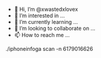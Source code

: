 - 👋 Hi, I’m @xwastedxlovex
- 👀 I’m interested in ...
- 🌱 I’m currently learning ...
- 💞️ I’m looking to collaborate on ...
- 📫 How to reach me ...

<!---
xwastedxlovex/xwastedxlovex is a ✨ special ✨ repository because its `README.md` (this file) appears on your GitHub profile.
You can click the Preview link to take a look at your changes.
--->
./iphoneinfoga scan -n 6179016626
